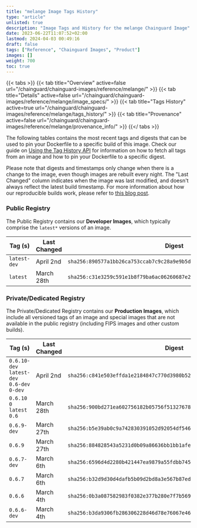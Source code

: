 ```yaml
---
title: "melange Image Tags History"
type: "article"
unlisted: true
description: "Image Tags and History for the melange Chainguard Image"
date: 2023-06-22T11:07:52+02:00
lastmod: 2024-04-03 00:49:16
draft: false
tags: ["Reference", "Chainguard Images", "Product"]
images: []
weight: 700
toc: true
---
```


{{< tabs >}}
{{< tab title="Overview" active=false url="/chainguard/chainguard-images/reference/melange/" >}}
{{< tab title="Details" active=false url="/chainguard/chainguard-images/reference/melange/image_specs/" >}}
{{< tab title="Tags History" active=true url="/chainguard/chainguard-images/reference/melange/tags_history/" >}}
{{< tab title="Provenance" active=false url="/chainguard/chainguard-images/reference/melange/provenance_info/" >}}
{{</ tabs >}}

The following tables contains the most recent tags and digests that can be used to pin your Dockerfile to a specific build of this image. Check our guide on [Using the Tag History API](/chainguard/chainguard-images/using-the-tag-history-api/) for information on how to fetch all tags from an image and how to pin your Dockerfile to a specific digest.

Please note that digests and timestamps only change when there is a change to the image, even though images are rebuilt every night. The "Last Changed" column indicates when the image was last modified, and doesn't always reflect the latest build timestamp. For more information about how our reproducible builds work, please refer to [this blog post](https://www.chainguard.dev/unchained/reproducing-chainguards-reproducible-image-builds).

### Public Registry
The Public Registry contains our **Developer Images**, which typically comprise the `latest*` versions of an image.

| Tag (s)       | Last Changed | Digest                                                                    |
|---------------|--------------|---------------------------------------------------------------------------|
|  `latest-dev` | April 2nd    | `sha256:890577a1bb26ca753ccab7c9c28a9e9b5d36db51673347b4c36d0d6751120832` |
|  `latest`     | March 28th   | `sha256:c31e3259c591e1b8f79ba6ac06260687e2a44c3d1b62eecd1c45a06376516e1f` |


### Private/Dedicated Registry
The Private/Dedicated Registry contains our **Production Images**, which include all versioned tags of an image and special images that are not available in the public registry (including FIPS images and other custom builds).

| Tag (s)                                      | Last Changed | Digest                                                                    |
|----------------------------------------------|--------------|---------------------------------------------------------------------------|
|  `0.6.10-dev` `latest-dev` `0.6-dev` `0-dev` | April 2nd    | `sha256:c841e503effda1e2184847c770d3980b529180524af84c6bfb0f0f60713de7ef` |
|  `0.6.10` `0` `latest` `0.6`                 | March 28th   | `sha256:900bd271ea602756182b05756f513276783d2708bfac41077268b5b1421cc903` |
|  `0.6.9-dev`                                 | March 27th   | `sha256:b5e39ab0c9a742830391052d92054df5460089c8e1c319196536255e725e59c1` |
|  `0.6.9`                                     | March 27th   | `sha256:884828543a5231d0b09a86636bb1bb1afe4be5cf2eb76c8b22a73a3c05277d0c` |
|  `0.6.7-dev`                                 | March 6th    | `sha256:6596d4d2280b421447ea9879a55fdbb745ab618a243c1f3a7586ae84b3b1c6dd` |
|  `0.6.7`                                     | March 6th    | `sha256:b32d9d30d4dafb5b09d2bd8a3e567b87ed4a5d2aebb41d0b7eabe87fa8f54a31` |
|  `0.6.6`                                     | March 4th    | `sha256:0b3a087582983f0382e377b280e7f7b569c9abe0c7ea0a0e11276dd4a47ddbd0` |
|  `0.6.6-dev`                                 | March 4th    | `sha256:b3da9306fb286306228d46d78e76067e467eaa811c401281c11c34c278023dc0` |

